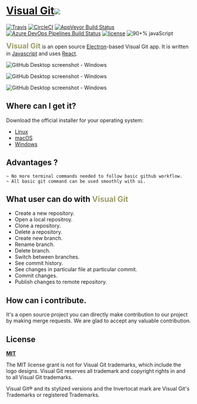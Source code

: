 # [Visual Git](https://gitlab.com/mountblue/august-18-js/visual-git-using-electron)<img src="http://icons.iconarchive.com/icons/goodstuff-no-nonsense/free-space/64/astronaut-icon.png" />



[![Travis](https://img.shields.io/travis/desktop/desktop.svg?style=flat-square&label=Travis+CI)](https://travis-ci.org/desktop/desktop)
[![CircleCI](https://img.shields.io/circleci/project/github/desktop/desktop.svg?style=flat-square&label=CircleCI)](https://circleci.com/gh/desktop/desktop)
[![AppVeyor Build Status](https://img.shields.io/appveyor/ci/github-windows/desktop/master.svg?style=flat-square&label=AppVeyor&logo=appveyor)](https://ci.appveyor.com/project/github-windows/desktop/branch/master)
[![Azure DevOps Pipelines Build Status](https://dev.azure.com/github/Desktop/_apis/build/status/Continuous%20Integration)](https://dev.azure.com/github/Desktop/_build/latest?definitionId=3)
[![license](https://img.shields.io/github/license/desktop/desktop.svg?style=flat-square)](https://github.com/desktop/desktop/blob/master/LICENSE)
![90+% javaScript](https://img.shields.io/github/languages/top/desktop/desktop.svg?style=flat-square&colorB=green)

<span style="color:#9c9e68; font-size:20px">**Visual Git**</span> is an open source [Electron](https://electron.atom.io)-based
Visual Git app. It is written in [Javascript](http://es6-features.org/#Constants) and
uses [React](https://facebook.github.io/react/).

![GitHub Desktop screenshot - Windows](https://balaji7694.gitlab.io/git-ui/home.png)

![GitHub Desktop screenshot - Windows](https://balaji7694.gitlab.io/git-ui/changes.png)

![GitHub Desktop screenshot - Windows](https://balaji7694.gitlab.io/git-ui/history.png)


## Where can I get it?

Download the official installer for your operating system:

 - [Linux](http://google.com)
 - [macOS](https://central.github.com/deployments/desktop/desktop/latest/darwin)
 - [Windows](https://central.github.com/deployments/desktop/desktop/latest/win32)

## Advantages ?

	~ No more terminal commands needed to follow basic github workflow.
	~ All basic git command can be used smoothly with ui.

## What user can do with <span style="color:#9c9e68">Visual Git</span>
	
   - Create a new repository.
   - Open a local repositroy.
   - Clone a repository.
   - Delete a repository.
   - Create new branch.
   - Rename branch.
   - Delete branch.
   - Switch between branches.
   - See commit history.
   - See changes in particular file at particular commit.
   - Commit changes.
   - Publish changes to remote repository.

## How can i contribute.
  
 It's a open source project you can directly make contribution to our project by making merge requests. We are glad to accept any valuable contribution.
    
## License


**[MIT](LICENSE)**

The MIT license grant is not for Visual Git trademarks, which include the logo
designs. Visual Git reserves all trademark and copyright rights in and to all
Visual Git trademarks. 

Visual Git® and its stylized versions and the Invertocat mark are Visual Git's
Trademarks or registered Trademarks.

